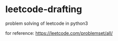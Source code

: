 # leetcode-drafting
problem solving of leetcode in python3

for reference: https://leetcode.com/problemset/all/
